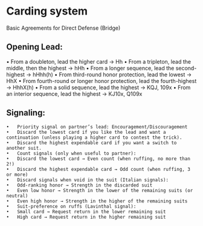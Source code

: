 # Carding system

Basic Agreements for Direct Defense (Bridge)

## Opening Lead:

• From a doubleton, lead the higher card → Hh
• From a tripleton, lead the middle, then the highest → hHh
• From a longer sequence, lead the second-highest → hHhh(h)
• From third-round honor protection, lead the lowest → HhX
• From fourth-round or longer honor protection, lead the fourth-highest → HhhX(h)
• From a solid sequence, lead the highest → KQJ, 109x
• From an interior sequence, lead the highest → KJ10x, Q109x

## Signaling:

    •	Priority signal on partner’s lead: Encouragement/Discouragement
    •	Discard the lowest card if you like the lead and want a continuation (unless playing a higher card to contest the trick).
    •	Discard the highest expendable card if you want a switch to another suit.
    •	Count signals (only when useful to partner):
    •	Discard the lowest card → Even count (when ruffing, no more than 2!)
    •	Discard the highest expendable card → Odd count (when ruffing, 3 or more)
    •	Discard signals when void in the suit (Italian signals):
    •	Odd-ranking honor → Strength in the discarded suit
    •	Even low honor → Strength in the lower of the remaining suits (or neutral)
    •	Even high honor → Strength in the higher of the remaining suits
    •	Suit-preference on ruffs (Lavinthal signal):
    •	Small card → Request return in the lower remaining suit
    •	High card → Request return in the higher remaining suit
